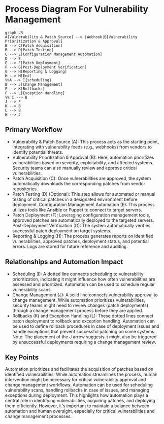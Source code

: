 
# Process Diagram For Vulnerability Management

```mermaid
graph LR
A[Vulnerability & Patch Source] --> |Webhook|B[Vulnerability Prioritization & Approval]
B --> C[Patch Acquisition]
B --> D[Patch Testing]
C --> E[Configuration Management Automation]
D --> E
E --> F[Patch Deployment]
F --> G[Post-Deployment Verification]
G --> H[Reporting & Logging]
H --> M[End]
%%A --> I{scheduling}
B --> J[Change Management]
F --> K[Rollbacks]
F --> L[Exception Handling]
%% I --> B
J --> F
K --> B
L --> B
H --> J
```

## Primary Workflow

- Vulnerability & Patch Source (A): This process acts as the starting point, integrating with vulnerability feeds (e.g., webhooks) from vendors to identify potential threats.
- Vulnerability Prioritization & Approval (B): Here, automation prioritizes vulnerabilities based on severity, exploitability, and affected systems. Security teams can also manually review and approve critical vulnerabilities.
- Patch Acquisition (C): Once vulnerabilities are approved, the system automatically downloads the corresponding patches from vendor repositories.
- Patch Testing (D) (Optional): This step allows for automated or manual testing of critical patches in a designated environment before deployment.
Configuration Management Automation (E): This process utilizes tools like Ansible or Puppet to connect to target servers.
- Patch Deployment (F): Leveraging configuration management tools, approved patches are automatically deployed to the targeted servers.
Post-Deployment Verification (G): The system automatically verifies successful patch deployment on target systems.
- Reporting & Logging (H): The process generates reports on identified vulnerabilities, approved patches, deployment status, and potential errors. Logs are stored for future reference and auditing.
## Relationships and Automation Impact

- Scheduling (I): A dotted line connects scheduling to vulnerability prioritization, indicating it might influence how often vulnerabilities are assessed and prioritized. Automation can be used to schedule regular vulnerability scans.
- Change Management (J): A solid line connects vulnerability approval to change management. While automation prioritizes vulnerabilities, security teams might need to review changes (patch deployments) through a change management process before they are applied.
- Rollbacks (K) and Exception Handling (L): These dotted lines connect patch deployment to rollback and exception handling. Automation can be used to define rollback procedures in case of deployment issues and handle exceptions that prevent successful patching on some systems. Note: The placement of the J arrow suggests it might also be triggered by unsuccessful deployments requiring a change management review.

## Key Points

Automation prioritizes and facilitates the acquisition of patches based on identified vulnerabilities.
While automation streamlines the process, human intervention might be necessary for critical vulnerability approval and change management workflows.
Automation can be used for scheduling vulnerability scans, handling rollbacks in case of issues, and managing exceptions during deployment.
This highlights how automation plays a central role in identifying vulnerabilities, acquiring patches, and deploying them efficiently. However, it's important to maintain a balance between automation and human oversight, especially for critical vulnerabilities and change management processes.